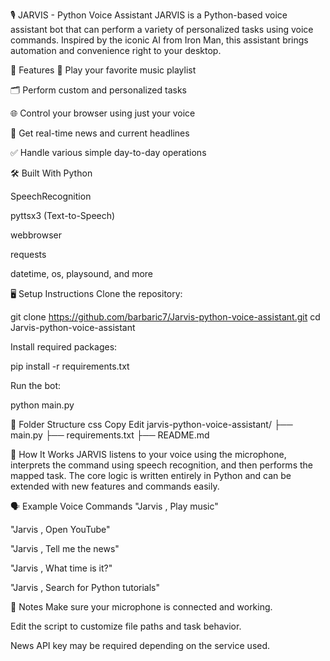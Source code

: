 🎙️ JARVIS - Python Voice Assistant
JARVIS is a Python-based voice assistant bot that can perform a variety of personalized tasks using voice commands. Inspired by the iconic AI from Iron Man, this assistant brings automation and convenience right to your desktop.

🚀 Features
🎵 Play your favorite music playlist

🗂️ Perform custom and personalized tasks

🌐 Control your browser using just your voice

📰 Get real-time news and current headlines

✅ Handle various simple day-to-day operations

🛠️ Built With
Python

SpeechRecognition

pyttsx3 (Text-to-Speech)

webbrowser

requests

datetime, os, playsound, and more

🖥️ Setup Instructions
Clone the repository:

git clone https://github.com/barbaric7/Jarvis-python-voice-assistant.git
cd Jarvis-python-voice-assistant

Install required packages:

pip install -r requirements.txt

Run the bot:

python main.py

📁 Folder Structure
css
Copy
Edit
jarvis-python-voice-assistant/
├── main.py
├── requirements.txt
├── README.md

    
🧠 How It Works
JARVIS listens to your voice using the microphone, interprets the command using speech recognition, and then performs the mapped task. The core logic is written entirely in Python and can be extended with new features and commands easily.

🗣️ Example Voice Commands
"Jarvis , Play music"

"Jarvis , Open YouTube"

"Jarvis , Tell me the news"

"Jarvis , What time is it?"

"Jarvis , Search for Python tutorials"

📌 Notes
Make sure your microphone is connected and working.

Edit the script to customize file paths and task behavior.

News API key may be required depending on the service used.
